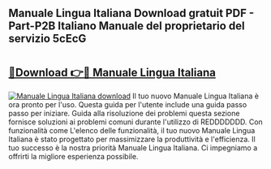 ## Manuale Lingua Italiana Download gratuit PDF - Part-P2B Italiano Manuale del proprietario del servizio 5cEcG

# <h2><a href="http://dfaa8dm.blite.top/?on=Manuale+Lingua+Italiana">🔗Download 👉🔴 Manuale Lingua Italiana</a></h2>

[![Manuale Lingua Italiana download](https://i.imgur.com/lujVjoI.png)](http://dfaa8dm.blite.top/?on=Manuale+Lingua+Italiana)
Il tuo nuovo Manuale Lingua Italiana è ora pronto per l'uso. Questa guida per l'utente include una guida passo passo per iniziare. Guida alla risoluzione dei problemi questa sezione fornisce soluzioni ai problemi comuni durante l'utilizzo di REDDDDDDD. Con funzionalità come L'elenco delle funzionalità, il tuo nuovo Manuale Lingua Italiana è stato progettato per massimizzare la produttività e l'efficienza. Il tuo successo è la nostra priorità Manuale Lingua Italiana. Ci impegniamo a offrirti la migliore esperienza possibile.
